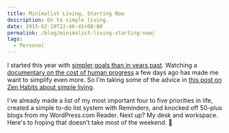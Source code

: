 ```yaml
---
title: Minimalist Living, Starting Now
description: On to simple living.
date: 2015-02-19T22:46:41+00:00
permalink: /blog/minimalist-living-starting-now/
tags:
  - Personal
---
```


I started this year with [simpler goals than in years past](/blog/2015/). Watching a [documentary on the cost of human progress](/blog/surviving-progress-documentary/) a few days ago has made me want to simplify even more. So I'm taking some of the advice in [this post on Zen Habits about simple living](http://zenhabits.net/simple-living-manifesto-72-ideas-to-simplify-your-life/).

I've already made a list of my most important four to five priorities in life, created a simple to-do list system with Reminders, and knocked off 50-plus blogs from my WordPress.com Reader. Next up? My desk and workspace. Here's to hoping that doesn't take most of the weekend. 🙂
